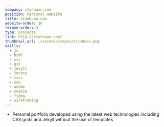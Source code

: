 ```yaml
---
company: stanhuan.com
position: Personal website
title: stanhuan.com
website-order: 10
resume-order: 3
type: projects
link: http://stanhuan.com/
thumbnail_url: ./assets/images/stanhuan.png
skills:
  - js
  - html
  - css
  - git
  - jekyll
  - jquery
  - sass
  - seo
  - adobe
  - sketch
  - figma
  - wireframing
---
```

- Personal portfolio developed using the latest web technologies including CSS grids and Jekyll without the use of templates